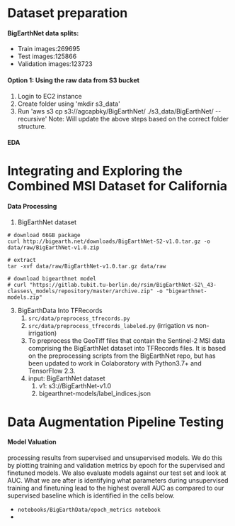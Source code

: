

# Dataset preparation
#### BigEarthNet data splits:
- Train images:269695
- Test images:125866
- Validation images:123723

#### Option 1: Using the raw data from S3 bucket
1. Login to EC2 instance
2. Create folder using 'mkdir s3_data'
3. Run 'aws s3 cp s3://agcapbky/BigEarthNet/ ./s3_data/BigEarthNet/ --recursive'
Note: Will update the above steps based on the correct folder structure.

#### EDA 
# Integrating and Exploring the Combined MSI Dataset for California

#### Data Processing 
1. BigEarthNet dataset 
```
# download 66GB package 
curl http://bigearth.net/downloads/BigEarthNet-S2-v1.0.tar.gz -o data/raw/BigEarthNet-v1.0.zip

# extract 
tar -xvf data/raw/BigEarthNet-v1.0.tar.gz data/raw

# download bigearthnet model
# curl "https://gitlab.tubit.tu-berlin.de/rsim/BigEarthNet-S2\_43-classes\_models/repository/master/archive.zip" -o "bigearthnet-models.zip"
```

3. BigEarthData Into TFRecords
	1. `src/data/preprocess_tfrecords.py` 
	2. `src/data/preprocess_tfrecords_labeled.py`  (irrigation vs non-irrigation)
	3. To preprocess the GeoTiff files that contain the Sentinel-2 MSI data comprising the BigEarthNet dataset into TFRecords files. It is based on the preprocessing scripts from the BigEarthNet repo, but has been updated to work in Colaboratory with Python3.7+ and TensorFlow 2.3.
	4. input: BigEarthNet dataset
		1.  v1: s3://BigEarthNet-v1.0
		2. bigearthnet-models/label_indices.json 



# Data Augmentation Pipeline Testing



#### Model Valuation 
 processing results from supervised and unsupervised models. We do this by plotting training and validation metrics by epoch for the supervised and finetuned models. We also evaluate models against our test set and look at AUC. What we are after is identifying what parameters during unsupervised training and finetuning lead to the highest overall AUC as compared to our supervised baseline which is identified in the cells below.
- `notebooks/BigEarthData/epoch_metrics notebook`
- 
